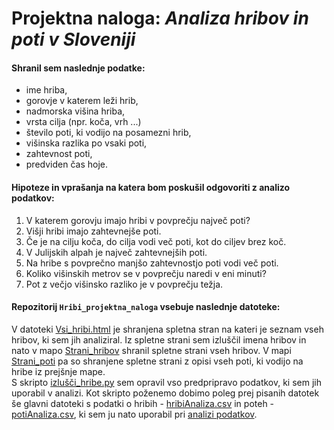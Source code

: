 # Projektna naloga: *Analiza hribov in poti v Sloveniji*

#### Shranil sem naslednje podatke:
- ime hriba,
- gorovje v katerem leži hrib,
- nadmorska višina hriba,
- vrsta cilja (npr. koča, vrh ...)
- število poti, ki vodijo na posamezni hrib,
- višinska razlika po vsaki poti,
- zahtevnost poti,
- predviden čas hoje. 

#### Hipoteze in vprašanja na katera bom poskušil odgovoriti z analizo podatkov:
1. V katerem gorovju imajo hribi v povprečju največ poti?
2. Višji hribi imajo zahtevnejše poti.
3. Če je na cilju koča, do cilja vodi več poti, kot do ciljev brez koč.
4. V Julijskih alpah je največ zahtevnejših poti.
5. Na hribe s povprečno manjšo zahtevnostjo poti vodi več poti.
6. Koliko višinskih metrov se v povprečju naredi v eni minuti?
7. Pot z večjo višinsko razliko je v povprečju težja.

#### Repozitorij `Hribi_projektna_naloga` vsebuje naslednje datoteke:
V datoteki [Vsi_hribi.html](..Hribi_projektna_naloga/Vsi_hribi.html) je shranjena spletna stran na kateri je seznam vseh hribov, ki sem jih analiziral. Iz spletne strani sem izluščil imena hribov in nato v mapo [Strani_hribov](..Hribi_projektna_naloga/Strani_hribov) shranil spletne strani vseh hribov. V mapi [Strani_poti](..Hribi_projektna_naloga/Strani_poti) pa so shranjene spletne strani z opisi vseh poti, ki vodijo na hribe iz prejšnje mape. <br>
S skripto [izlušči_hribe.py](..Hribi_projektna_naloga/izlušči_hribe.py) sem opravil vso predpripravo podatkov, ki sem jih uporabil v analizi. Kot skripto poženemo dobimo poleg prej pisanih datotek še glavni datoteki s podatki o hribih - [hribiAnaliza.csv](..Hribi_projektna_naloga/hribiAnaliza.csv) in poteh - [potiAnaliza.csv](..Hribi_projektna_naloga/potiAnaliza.csv), ki sem ju nato uporabil pri [analizi podatkov](..Hribi_projektna_naloga/Analiza_podatkov.ipynb).
